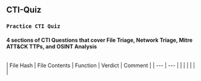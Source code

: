 ## CTI-Quiz

### `Practice CTI Quiz`

#### 4 sections of CTI Questions that cover File Triage, Network Triage, Mitre ATT&CK TTPs, and OSINT Analysis

```
```
| File Hash | File Contents | Function | Verdict | Comment |
| --- | --- |
| | | | | | 
